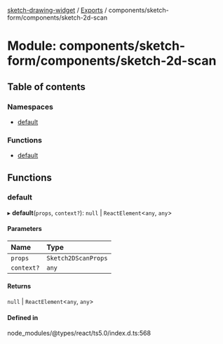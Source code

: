 [sketch-drawing-widget](../README.md) / [Exports](../modules.md) / components/sketch-form/components/sketch-2d-scan

# Module: components/sketch-form/components/sketch-2d-scan

## Table of contents

### Namespaces

- [default](components_sketch_form_components_sketch_2d_scan.default.md)

### Functions

- [default](components_sketch_form_components_sketch_2d_scan.md#default)

## Functions

### default

▸ **default**(`props`, `context?`): ``null`` \| `ReactElement`\<`any`, `any`\>

#### Parameters

| Name | Type |
| :------ | :------ |
| `props` | `Sketch2DScanProps` |
| `context?` | `any` |

#### Returns

``null`` \| `ReactElement`\<`any`, `any`\>

#### Defined in

node_modules/@types/react/ts5.0/index.d.ts:568
